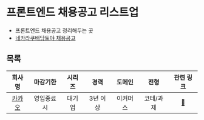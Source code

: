 # 프론트엔드 채용공고 리스트업

- 프론트엔드 채용공고 정리해두는 곳
- [네카라쿠배당토야 채용공고](https://nklcb.io/recruitments/all)

## 목록

| 회사명 | 마감기한 | 시리즈 | 경력 | 도메인 | 전형 | 관련 링크 |
|:------:|:-----------:|:------:|:------:|:---------:|:------:|:---------:|
| [ 카카오 ](#KaKao) | 영입종료시 | 대기업 | 3년 이상 | 이커머스 | 코테/과제 | [🔖](https://careers.kakao.com/jobs/P-13641) |

